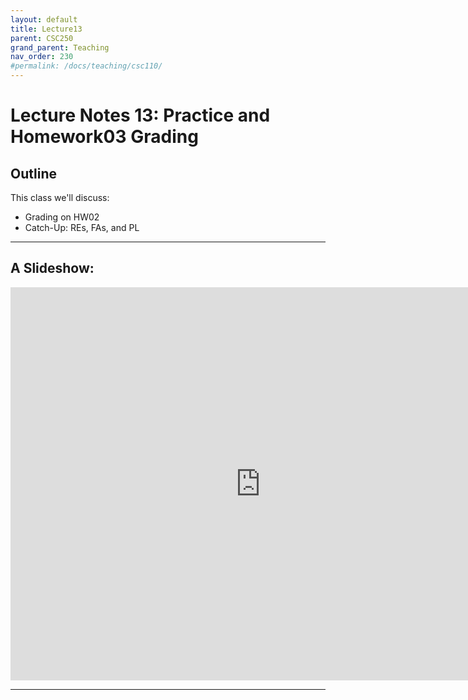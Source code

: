 ```yaml
---
layout: default
title: Lecture13
parent: CSC250
grand_parent: Teaching
nav_order: 230
#permalink: /docs/teaching/csc110/
---  
```


Lecture Notes 13: Practice and Homework03 Grading
=============================================================

  



## Outline ##


This class we'll discuss:

* Grading on HW02
* Catch-Up: REs, FAs, and PL


* * *

A Slideshow:
---------------


<iframe src="https://docs.google.com/presentation/d/e/2PACX-1vTvelUFtzy4-sWNygHCZzV4ewVHVS0zczZ8MStD5hA0x1h3jq9NqzuybW0SRvjtRnJjLZgEuby1IVRj/embed?start=false&loop=false&delayms=60000" frameborder="0" width="800" height="629" allowfullscreen="true" mozallowfullscreen="true" webkitallowfullscreen="true"></iframe>


---


<!-- 
* * *

Visualization of PL and proof of non-regularity
-------------------------------------

<iframe src="https://docs.google.com/presentation/d/e/2PACX-1vRRZfm1ifYjenbt6e3KsWhHmh9A8cdwSXOR7WxPr06WBGRRHrW0H3Hv8IpCACNWru7GXo0lDsle49mK/embed?start=false&loop=false&delayms=60000" frameborder="0" width="960" height="569" allowfullscreen="true" mozallowfullscreen="true" webkitallowfullscreen="true"></iframe>


* * *


#### Homework


**Homework 04** Today, just make sure you understand all the questions. You may start working on them too. -->